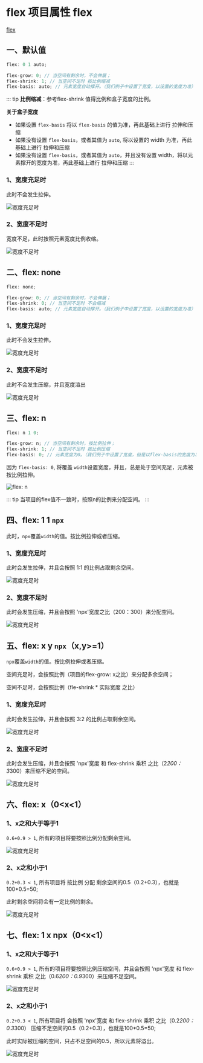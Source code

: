 # flex 项目属性 flex

[flex](/base/css/flexBox.html#_5、flex)

## 一、默认值

```js
flex: 0 1 auto;

flex-grow: 0; // 当空间有剩余时，不会伸展；
flex-shrink: 1; // 当空间不足时 按比例缩减
flex-basis: auto; // 元素宽度自动撑开。（我们例子中设置了宽度，以设置的宽度为准）
```

::: tip
**比例缩减**：参考flex-shrink 值得比例和盒子宽度的比例。

**关于盒子宽度**

* 如果设置 `flex-basis` 将以 `flex-basis` 的值为准，再此基础上进行 拉伸和压缩
* 如果没有设置 `flex-basis`，或者其值为 `auto`, 将以设置的 width 为准，再此基础上进行 拉伸和压缩
* 如果没有设置 `flex-basis`，或者其值为 `auto`，并且没有设置 width，将以元素撑开的宽度为准，再此基础上进行 拉伸和压缩
:::

### 1、宽度充足时

此时不会发生拉伸。

![宽度充足时](/blog/images/base/flexItemSetting1.png)

### 2、宽度不足时

宽度不足，此时按照元素宽度比例收缩。

![宽度不足时](/blog/images/base/flexItemSetting2.png)

## 二、flex: none

```js
flex: none;

flex-grow: 0; // 当空间有剩余时，不会伸展；
flex-shrink: 0; // 当空间不足时 不会缩减
flex-basis: auto; // 元素宽度自动撑开。（我们例子中设置了宽度，以设置的宽度为准）
```

### 1、宽度充足时

此时不会发生拉伸。

![宽度充足时](/blog/images/base/flexItemSetting3.png)

### 2、宽度不足时

此时不会发生压缩，并且宽度溢出

![宽度充足时](/blog/images/base/flexItemSetting4.png)

## 三、flex: n

```js
flex: n 1 0;

flex-grow: n; // 当空间有剩余时，按比例拉伸；
flex-shrink: 1; // 当空间不足时 按比例压缩
flex-basis: 0; // 元素宽度为0。（我们例子中设置了宽度，但是以flex-basis的宽度为准）
```

因为 `flex-basis: 0`, 将覆盖 `width`设置宽度，并且，总是处于空间充足，元素被按比例拉伸。

![flex: n](/blog/images/base/flexItemSetting5.png)

::: tip
当项目的flex值不一致时，按照n的比例来分配空间。
:::

## 四、flex: 1 1 `npx`

此时，`npx`覆盖`width`的值。按比例拉伸或者压缩。

### 1、宽度充足时

此时会发生拉伸，并且会按照 1:1 的比例占取剩余空间。

![宽度充足时](/blog/images/base/flexItemSetting6.png)

### 2、宽度不足时

此时会发生压缩，并且会按照 'npx'宽度之比（200：300）来分配空间。

![宽度充足时](/blog/images/base/flexItemSetting7.png)

## 五、flex: x y `npx`（x,y>=1）

`npx`覆盖`width`的值。按比例拉伸或者压缩。

空间充足时，会按照比例（项目的flex-grow: x之比）来分配多余空间；

空间不足时，会按照比例（fle-shrink * 实际宽度 之比）

### 1、宽度充足时

此时会发生拉伸，并且会按照 3:2 的比例占取剩余空间。

![宽度充足时](/blog/images/base/flexItemSetting8.png)

### 2、宽度不足时

此时会发生压缩，并且会按照 'npx'宽度 和 flex-shrink 乘积 之比（2*200：3*300）来压缩不足的空间。

![宽度充足时](/blog/images/base/flexItemSetting9.png)

## 六、flex: x（0<x<1）

### 1、x之和大于等于1

`0.6+0.9 > 1`, 所有的项目将要按照比例分配剩余空间。

![宽度充足时](/blog/images/base/flexItemSetting10.png)

### 2、x之和小于1

`0.2+0.3 < 1`, 所有项目将 按比例 分配 剩余空间的0.5（0.2+0.3），也就是100*0.5=50;

此时剩余空间将会有一定比例的剩余。

![宽度充足时](/blog/images/base/flexItemSetting11.png)

## 七、flex: 1 x npx（0<x<1）

### 1、x之和大于等于1

`0.6+0.9 > 1`, 所有的项目将要按照比例压缩空间，并且会按照 'npx'宽度 和 flex-shrink 乘积 之比（0.6*200：0.9*300）来压缩不足空间。

![宽度充足时](/blog/images/base/flexItemSetting12.png)

### 2、x之和小于1

`0.2+0.3 < 1`, 所有项目将 会按照 'npx'宽度 和 flex-shrink 乘积 之比（0.2*200：0.3*300） 压缩不足空间的0.5（0.2+0.3），也就是100*0.5=50;

此时实际被压缩的空间，只占不足空间的0.5，所以元素将溢出。

![宽度充足时](/blog/images/base/flexItemSetting13.png)

